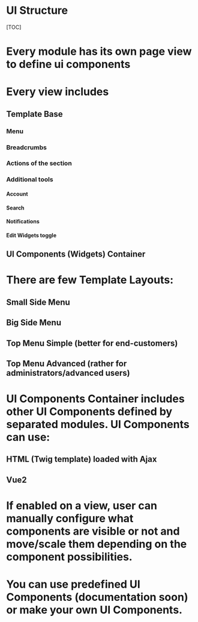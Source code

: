# UI Structure 

[TOC]

# Every module has its own page view to define ui components
# Every view includes
## Template Base
### Menu
### Breadcrumbs
### Actions of the section
### Additional tools
#### Account
#### Search
#### Notifications
#### Edit Widgets toggle
## UI Components (Widgets) Container

# There are few Template Layouts:
## Small Side Menu
## Big Side Menu
## Top Menu Simple (better for end-customers)
## Top Menu Advanced (rather for administrators/advanced users)
# UI Components Container includes other UI Components defined by separated modules. UI Components can use:
## HTML (Twig template) loaded with Ajax
## Vue2
# If enabled on a view, user can manually configure what components are visible or not and move/scale them depending on the component possibilities.
# You can use predefined UI Components (documentation soon) or make your own UI Components.

  
  
